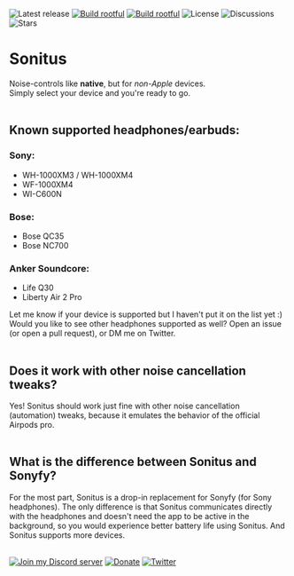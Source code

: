 ![Latest release](https://img.shields.io/github/v/tag/semvis123/sonitus?include_prereleases&label=Latest%20release&style=flat-square)
[![Build rootful](https://github.com/semvis123/Sonitus/actions/workflows/build_rootful.yml/badge.svg)](https://github.com/semvis123/Sonitus/actions/workflows/build_rootful.yml)
[![Build rootful](https://github.com/semvis123/Sonitus/actions/workflows/build_rootless.yml/badge.svg)](https://github.com/semvis123/Sonitus/actions/workflows/build_rootless.yml)
![License](https://img.shields.io/github/license/semvis123/sonitus?style=flat-square)
![Discussions](https://img.shields.io/github/discussions/semvis123/sonitus?style=flat-square)
![Stars](https://img.shields.io/github/stars/semvis123/sonitus?style=social)
# Sonitus
Noise-controls like **native**, but for _non-Apple_ devices.  
Simply select your device and you're ready to go.
\
&nbsp;

## Known supported headphones/earbuds:
### Sony:
- WH-1000XM3 / WH-1000XM4
- WF-1000XM4
- WI-C600N
### Bose:
- Bose QC35
- Bose NC700
### Anker Soundcore:
- Life Q30
- Liberty Air 2 Pro

Let me know if your device is supported but I haven't put it on the list yet :)  
Would you like to see other headphones supported as well? Open an issue (or open a pull request), or DM me on Twitter.
\
&nbsp;

## Does it work with other noise cancellation tweaks?
Yes! Sonitus should work just fine with other noise cancellation (automation) tweaks, because it emulates the behavior of the official Airpods pro.
\
&nbsp;
## What is the difference between Sonitus and Sonyfy?
For the most part, Sonitus is a drop-in replacement for Sonyfy (for Sony headphones). The only difference is that Sonitus communicates directly with the headphones and doesn't need the app to be active in the background, so you would experience better battery life using Sonitus. And Sonitus supports more devices.
\
&nbsp;

[![Join my Discord server](https://img.shields.io/badge/-Join_my_Discord_server-445283)](https://discord.gg/hHqwhQKk89)
[![Donate](https://img.shields.io/badge/☕-Buy%20me%20a%20coffee%20%3A%29-064A5F)](https://ko-fi.com/semvis)
[![Twitter](https://img.shields.io/twitter/follow/semvis123?style=social)](https://twitter.com/semvis123)
